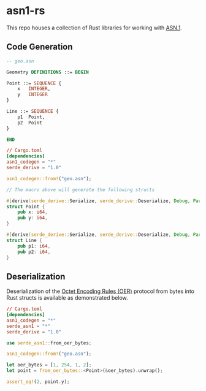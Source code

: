 # asn1-rs

This repo houses a collection of Rust libraries for working with [ASN.1](https://en.wikipedia.org/wiki/Abstract_Syntax_Notation_One).

## Code Generation

```asn1
-- geo.asn

Geometry DEFINITIONS ::= BEGIN

Point ::= SEQUENCE {
	x	INTEGER,
	y	INTEGER
}

Line ::= SEQUENCE {
	p1	Point,
	p2	Point
}

END
```

```toml
// Cargo.toml
[dependencies]
asn1_codegen = "*"
serde_derive = "1.0"
```

```rust
asn1_codegen::from!("geo.asn");

// The macro above will generate the following structs

#[derive(serde_derive::Serialize, serde_derive::Deserialize, Debug, PartialEq)]
struct Point {
	pub x: i64,
	pub y: i64,
}

#[derive(serde_derive::Serialize, serde_derive::Deserialize, Debug, PartialEq)]
struct Line {
	pub p1: i64,
	pub p2: i64,
}
```

## Deserialization

Deserialization of the [Octet Encoding Rules (OER)](https://www.itu.int/rec/T-REC-X.696-201508-I/en) protocol from bytes into Rust structs is available as demonstrated below.


```toml
// Cargo.toml
[dependencies]
asn1_codegen = "*"
serde_asn1 = "*"
serde_derive = "1.0"
```

```rust
use serde_asn1::from_oer_bytes;

asn1_codegen::from!("geo.asn");

let oer_bytes = [1, 254, 1, 2];
let point = from_oer_bytes::<Point>(&oer_bytes).unwrap();

assert_eq!(2, point.y);
```
